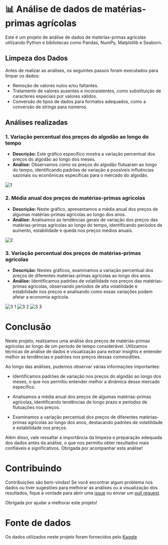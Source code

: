# 📊 Análise de dados de matérias-primas agrícolas

Este é um projeto de análise de dados de matérias-primas agrícolas utilizando Python e bibliotecas como Pandas, NumPy, Matplotlib e Seaborn.

## Limpeza dos Dados

Antes de realizar as análises, os seguintes passos foram executados para limpar os dados:

- Remoção de valores nulos e/ou faltantes.
- Tratamento de valores ausentes e inconsistentes, como substituição de caracteres especiais por valores válidos.
- Conversão de tipos de dados para formatos adequados, como a conversão de strings para números.

## Análises realizadas

### 1. Variação percentual dos preços do algodão ao longo do tempo

- **Descrição:** Este gráfico específico mostra a variação percentual dos preços do algodão ao longo dos meses.
- **Análise:** Observamos como os preços do algodão flutuaram ao longo do tempo, identificando padrões de variação e possíveis influências sazonais ou econômicas específicas para o mercado do algodão.

![1](https://github.com/manuggetts/analisepy1/assets/141872152/b40b049b-851f-4fc0-9337-0aace725aa90)

### 2. Média anual dos preços de matérias-primas agrícolas

- **Descrição:** Neste gráfico, apresentamos a média anual dos preços de algumas matérias-primas agrícolas ao longo dos anos.
- **Análise:** Analisamos as tendências gerais de variação dos preços das matérias-primas agrícolas ao longo do tempo, identificando períodos de aumento, estabilidade e queda nos preços médios anuais.

![2](https://github.com/manuggetts/analisepy1/assets/141872152/8a21de28-9c22-4329-976e-bde0d455538d)

### 3. Variação percentual dos preços de matérias-primas agrícolas

- **Descrição:** Nestes gráficos, examinamos a variação percentual dos preços de diferentes matérias-primas agrícolas ao longo dos anos.
- **Análise:** Identificamos padrões de volatilidade nos preços das matérias-primas agrícolas, observando períodos de alta volatilidade e estabilidade nos preços e analisando como essas variações podem afetar a economia agrícola.

![3 1](https://github.com/manuggetts/analisepy1/assets/141872152/9b0684cd-6eb5-4510-934b-5651898eb67e)
![3 2](https://github.com/manuggetts/analisepy1/assets/141872152/54d5fe3a-481e-4821-b4df-d99eabfc0b41)
![3 3](https://github.com/manuggetts/analisepy1/assets/141872152/76d67d6e-e78c-4b2c-bd02-75aaa3dcaebe)

# Conclusão

Neste projeto, realizamos uma análise dos preços de matérias-primas agrícolas ao longo de um período de tempo considerável. Utilizamos técnicas de análise de dados e visualização para extrair insights e entender melhor as tendências e padrões nos preços dessas commodities.

Ao longo das análises, pudemos observar várias informações importantes:

- Identificamos padrões de variação nos preços do algodão ao longo dos meses, o que nos permitiu entender melhor a dinâmica desse mercado específico.

- Analisamos a média anual dos preços de algumas matérias-primas agrícolas, identificando tendências de longo prazo e períodos de flutuações nos preços.

- Examinamos a variação percentual dos preços de diferentes matérias-primas agrícolas ao longo dos anos, destacando padrões de volatilidade e estabilidade nos preços.

Além disso, vale ressaltar a importância da limpeza e preparação adequada dos dados antes da análise, o que nos permitiu obter resultados mais confiáveis e significativos.
Obrigada por acompanhar esta análise!

# Contribuindo

Contribuições são bem-vindas! Se você encontrar algum problema nos dados ou tiver sugestões para melhorar as análises ou a visualização dos resultados, fique à vontade para abrir uma [issue](https://github.com/manuggetts/analisepy1/issues) ou enviar um [pull request](https://github.com/manuggetts/analisepy1/pulls). 

Obrigada por ajudar a melhorar este projeto!

# Fonte de dados

Os dados utilizados neste projeto foram fornecidos pelo [Kaggle](https://www.kaggle.com/datasets/kianwee/agricultural-raw-material-prices-19902020?resource=download)

